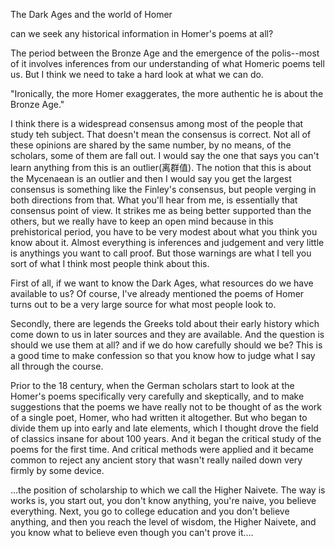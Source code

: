 The Dark Ages and the world of Homer

can we seek any historical information in Homer's poems at all?

The period between the Bronze Age and the emergence of the polis--most of it involves inferences from our understanding of what Homeric poems tell us. But I think we need to take a hard look at what we can do.

"Ironically, the more Homer exaggerates, the more authentic he is about the Bronze Age."

I think there is a widespread consensus among most of the people that study teh subject. That doesn't mean the consensus is correct. Not all of these opinions are shared by the same number, by no means, of the scholars, some of them are fall out. I would say the one that says you can't learn anything from this is an outlier(离群值). The notion that this is about the Mycenaean is an outlier and then I would say you get the largest consensus is something like the Finley's consensus, but people verging in both directions from that. What you'll hear from me, is essentially that consensus point of view. It strikes me as being better supported than the others, but we really have to keep an open mind because in this prehistorical period, you have to be very modest about what you think you know about it. Almost everything is inferences and judgement and very little is anythings you want to call proof. But those warnings are what I tell you sort of what I think most people think about this. 

First of all, if we want to know the Dark Ages, what resources do we have available to us? Of course, I've already mentioned the poems of Homer turns out to be a very large source for what most people look to.

Secondly, there are legends the Greeks told about their early history which come down to us in later sources and they are available. And the question is should we use them at all? and if we do how carefully should we be? This is a good time to make confession so that you know how to judge what I say all through the course.

Prior to the 18 century, when the German scholars start to look at the Homer's poems specifically very carefully and skeptically, and to make suggestions that the poems we have really not to be thought of as the work of a single poet, Homer, who had written it altogether. But who began to divide them up into early and late elements, which I thought drove the field of classics insane for about 100 years. And it began the critical study of the poems for the first time. And critical methods were applied and it became common to reject any ancient story that wasn't really nailed down very firmly by some device.

...the position of scholarship to which we call the Higher Naivete. The way is works is, you start out, you don't know anything, you're naive, you believe everything. Next, you go to college education and you don't believe anything, and then you reach the level of wisdom, the Higher Naivete, and you know what to believe even though you can't prove it....